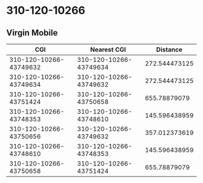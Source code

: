 # 310-120-10266
## Virgin Mobile


| CGI | Nearest CGI | Distance |
|-----|-------------|----------|
| 310-120-10266-43749632 | 310-120-10266-43749634 | 272.544473125 |
| 310-120-10266-43749634 | 310-120-10266-43749632 | 272.544473125 |
| 310-120-10266-43751424 | 310-120-10266-43750658 | 655.78879079 |
| 310-120-10266-43748353 | 310-120-10266-43748610 | 145.596438959 |
| 310-120-10266-43750656 | 310-120-10266-43749632 | 357.012373619 |
| 310-120-10266-43748610 | 310-120-10266-43748353 | 145.596438959 |
| 310-120-10266-43750658 | 310-120-10266-43751424 | 655.78879079 |
